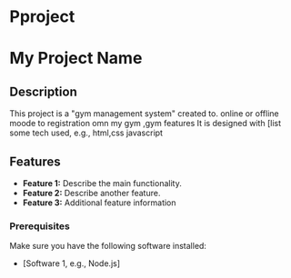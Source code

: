 # Pproject
# My Project Name

## Description
This project is a "gym management system" created to. online or offline moode to registration omn my gym ,gym features  It is designed with [list some tech used, e.g., html,css javascript 

## Features
- **Feature 1:** Describe the main functionality.
- **Feature 2:** Describe another feature.
- **Feature 3:** Additional feature information

### Prerequisites
Make sure you have the following software installed:
- [Software 1, e.g., Node.js]
  
